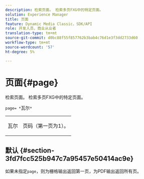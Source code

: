 ```yaml
---
description: 检索页面。 检索多页FXG中的特定页面。
solution: Experience Manager
title: 页面
feature: Dynamic Media Classic，SDK/API
role: 开发人员，商业从业者
translation-type: tm+mt
source-git-commit: d0bc88f55f857762b3bab4c76d1e3f3dd2733d60
workflow-type: tm+mt
source-wordcount: '57'
ht-degree: 5%

---
```



# 页面{#page}

检索页面。 检索多页FXG中的特定页面。

`page= *`瓦尔`*`

<table id="simpletable_E92560F812B64A36A3D108CA7DEED5AC"> 
 <tr class="strow"> 
  <td class="stentry"> <p><span class="codeph"> <span class="varname"> 瓦尔</span></span> </p> </td> 
  <td class="stentry"> <p>页码（第一页为1）。 </p></td> 
 </tr> 
</table>

## 默认 {#section-3fd7fcc525b947c7a95457e50414ac9e}

如果未指定`page`，则为栅格输出返回第一页，为PDF输出返回所有页。
